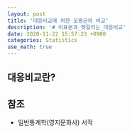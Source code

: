 ```yaml
---
layout: post
title: '대응비교에 의한 모평균의 비교'
description: '# 이표본과_헷갈리는_대응비교'
date: 2020-11-22 15:57:23 +0900
categories: Statistics
use_math: true
---
```

## 대응비교란?


## 참조
- 일반통계학(영지문화사) 서적